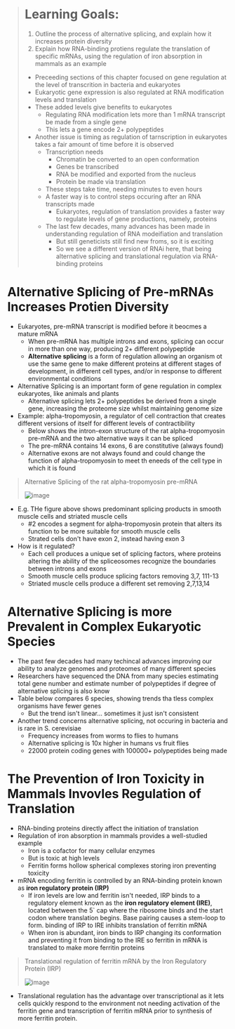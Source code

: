 > # Learning Goals:
> 1. Outline the process of alternative splicing, and explain how it increases protein diversity
> 2. Explain how RNA-binding protiens regulate the translation of specific mRNAs, using the regulation of iron absorption in mammals as an example
>
> - Preceeding sections of this chapter focused on gene regulation at the level of transcrition in bacteria and eukaryotes
> - Eukaryotic gene expression is also regulated at RNA modification levels and translation
> - These added levels give benefits to eukaryotes
>   - Regulating RNA modification lets more than 1 mRNA transcript be made from a single gene
>   - This lets a gene encode 2+ polypeptides
> - Another issue is timing as regulation of tarnscription in eukaryotes takes a fair amount of time before it is observed
>   - Transcription needs
>     - Chromatin be converted to an open conformation
>     - Genes be transcribed
>     - RNA be modified and exported from the nucleus
>     - Protein be made via translation
>   - These steps take time, needing minutes to even hours
>   - A faster way is to control steps occuring after an RNA transcripts made
>     - Eukaryotes, regulation of translation provides a faster way to regulate levels of gene productions, namely, proteins
>   - The last few decades, many advances has been made in understanding regulation of RNA modeifiation and translation
>     - But still geneticists still find new froms, so it is exciting
>     - So we see a different version of RNAi here, that being alternative splicing and translational regulation via RNA-binding proteins

# Alternative Splicing of Pre-mRNAs Increases Protien Diversity
- Eukaryotes, pre-mRNA transcript is modified before it beocmes a mature mRNA
  - When pre-mRNA has multiple introns and exons, splicing can occur in more than one way, producing 2+ different polypeptide
  - **Alternative splicing** is a form of regulation allowing an organism ot use the same gene to make different proteins at different stages of development, in different cell types, and/or in response to different environmental conditions
- Alternative Splicing is an important form of gene regulation in complex eukaryotes, like animals and plants
  - Alternative splicing lets 2+ polypeptides be derived from a single gene, increasing the proteome size whilst maintaining genome size
- Example: alpha-tropomyosin, a regulator of cell contraction that creates different versions of itself for different levels of contractibility
  - Below shows the intron-exon structure of the rat alpha-tropomyosin pre-mRNA and the two alternative ways it can be spliced
  - The pre-mRNA contains 14 exons, 6 are constitutive (always found)
  - Alternative exons are not always found and could change the function of alpha-tropomyosin to meet th eneeds of the cell type in which it is found

 > Alternative Splicing of the rat alpha-tropomyosin pre-mRNA
>
> ![image](https://github.com/MCBasterSheet/MCBasterSheet/assets/157453648/12c0774a-df7a-437f-a113-2329209c6d84)

- E.g. THe figure above shows predominant splicing products in smooth muscle cells and striated muscle cells
  - #2 encodes a segment for alpha-tropomyosin protein that alters its function to be more suitable for smooth muscle cells
  - Strated cells don't have exon 2, instead having exon 3
- How is it regulated?
  - Each cell produces a unique set of splicing factors, where proteins altering the ability of the spliceosomes recognize the boundaries between introns and exons
  - Smooth muscle cells produce splicing factors removing 3,7, 111-13
  - Striated muscle cells produce a different set removing 2,7,13,14

# Alternative Splicing is more Prevalent in Complex Eukaryotic Species
- The past few decades had many techincal advances improving our ability to analyze genomes and proteomes of many different species
- Researchers have sequenced the DNA from many species estimating total gene number and estimate number of polypeptides if degree of alternative splicing is also know
- Table below compares 6 species, showing trends tha tless complex organisms have fewer genes
  - But the trend isn't linear... sometimes it just isn't consistent
- Another trend concerns alternative splicing, not occuring in bacteria and is rare in S. cerevisiae
  - Frequency increases from worms to flies to humans
  - Alternative splicing is 10x higher in humans vs fruit flies
  - 22000 protein coding genes with 100000+ polypeptides being made

# The Prevention of Iron Toxicity in Mammals Invovles Regulation of Translation
- RNA-binding proteins directly affect the initiation of translation
- Regulation of iron absorption in mammals provides a well-studied example
  - Iron is a cofactor for many cellular enzymes
  - But is toxic at high levels
  - Ferritin forms hollow spherical complexes storing iron preventing toxicity
- mRNA encoding ferritin is controlled by an RNA-binding protein known as **iron regulatory protein (IRP)**
  - If iron levels are low and ferritin isn't needed, IRP binds to a regulatory element known as the **iron regulatory element (IRE)**, located between the 5` cap where the ribosome binds and the start codon where translation begins. Base pairing causes a stem-loop to form. binding of IRP to IRE inhibits translation of ferritin mRNA
  - When iron is abundant, iron binds to IRP changing its conformation and preventing it from binding to the IRE so ferritin in mRNA is translated to make more ferritin proteins

> Translational regulation of ferritin mRNA by the Iron Regulatory Protein (IRP)
>
> ![image](https://github.com/MCBasterSheet/MCBasterSheet/assets/157453648/5dc9efca-505d-488d-aa51-fe6c2905b3ef)

- Translational regulation has the advantage over transcriptional as it lets cells quickly respond to the environment not needing activation of the ferritin gene and transcription of ferritin mRNA prior to synthesis of more ferritin protein.

